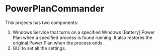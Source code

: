 # PowerPlanCommander
This projects has two components:
1. Windows Service that turns on a specified Windows [Battery] Power Plan when a specified process is found running.
It also restores the original Power Plan when the process ends.
2. GUI to set all the settings.